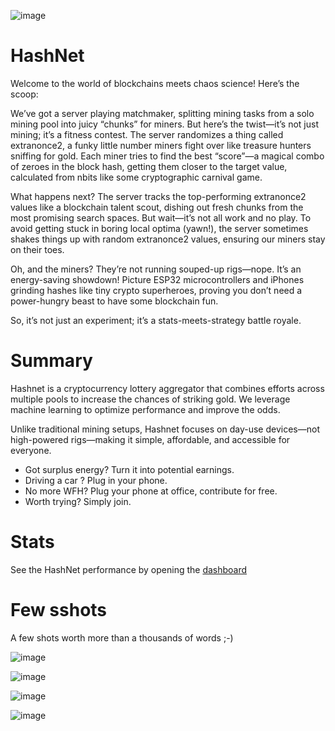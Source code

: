 ![image](https://github.com/user-attachments/assets/f0e342ad-a39e-4dc9-b08b-f358db93b864)

# HashNet

Welcome to the world of blockchains meets chaos science! Here’s the scoop:

We’ve got a server playing matchmaker, splitting mining tasks from a solo mining pool into juicy “chunks” for miners. But here’s the twist—it’s not just mining; it’s a fitness contest. The server randomizes a thing called extranonce2, a funky little number miners fight over like treasure hunters sniffing for gold. Each miner tries to find the best “score”—a magical combo of zeroes in the block hash, getting them closer to the target value, calculated from nbits like some cryptographic carnival game.

What happens next? The server tracks the top-performing extranonce2 values like a blockchain talent scout, dishing out fresh chunks from the most promising search spaces. But wait—it’s not all work and no play. To avoid getting stuck in boring local optima (yawn!), the server sometimes shakes things up with random extranonce2 values, ensuring our miners stay on their toes.

Oh, and the miners? They’re not running souped-up rigs—nope. It’s an energy-saving showdown! Picture ESP32 microcontrollers and iPhones grinding hashes like tiny crypto superheroes, proving you don’t need a power-hungry beast to have some blockchain fun.

So, it’s not just an experiment; it’s a stats-meets-strategy battle royale.  

# Summary

Hashnet is a cryptocurrency lottery aggregator that combines efforts across multiple pools to increase the chances of striking gold. 
We leverage machine learning to optimize performance and improve the odds.

Unlike traditional mining setups, Hashnet focuses on day-use devices—not high-powered rigs—making it simple, affordable, and accessible for everyone.

- Got surplus energy? Turn it into potential earnings.
- Driving a car ? Plug in your phone.
- No more WFH? Plug your phone at office, contribute for free.
- Worth trying? Simply join.

# Stats

See the HashNet performance by opening the [dashboard](https://hashnet.amstaff.uk/f2d312928410f600aa7afaaf5d76ae60b2bd2504592bde42e127ab1d7d278301/)



# Few sshots

A few shots worth more than a thousands of words ;-)

![image](https://github.com/user-attachments/assets/843f0a21-4fb6-4be0-8443-e09d9de35adc)

![image](https://github.com/user-attachments/assets/77f8643c-5855-4bdb-8755-6031eea7ce20)

![image](https://github.com/user-attachments/assets/48bda940-7d7b-4cfd-babf-fe79cd1649e0)

![image](https://github.com/user-attachments/assets/acba2ac9-83b5-45de-bbe8-c22395933adc)
